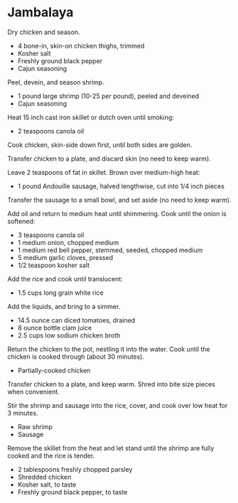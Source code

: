Jambalaya
=========

Dry chicken and season.

- 4 bone-in, skin-on chicken thighs, trimmed
- Kosher salt
- Freshly ground black pepper
- Cajun seasoning

Peel, devein, and season shrimp.

- 1 pound large shrimp (10-25 per pound), peeled and deveined
- Cajun seasoning

Heat 15 inch cast iron skillet or dutch oven until smoking:

- 2 teaspoons canola oil

Cook chicken, skin-side down first, until both sides are golden.

Transfer chicken to a plate, and discard skin (no need to keep warm).

Leave 2 teaspoons of fat in skillet. Brown over medium-high heat:

- 1 pound Andouille sausage, halved lengthwise, cut into 1/4 inch pieces

Transfer the sausage to a small bowl, and set aside (no need to keep warm).

Add oil and return to medium heat until shimmering. Cook until the onion is softened:

- 3 teaspoons canola oil
- 1 medium onion, chopped medium
- 1 medium red bell pepper, stemmed, seeded, chopped medium
- 5 medium garlic cloves, pressed
- 1/2 teaspoon kosher salt

Add the rice and cook until translucent:

- 1.5 cups long grain white rice

Add the liquids, and bring to a simmer.

- 14.5 ounce can diced tomatoes, drained
- 8 ounce bottle clam juice
- 2.5 cups low sodium chicken broth

Return the chicken to the pot, nestling it into the water. Cook until the chicken is cooked through (about 30 minutes).

- Partially-cooked chicken

Transfer chicken to a plate, and keep warm. Shred into bite size pieces when convenient.

Stir the shrimp and sausage into the rice, cover, and cook over low heat for 3 minutes.

- Raw shrimp
- Sausage

Remove the skillet from the heat and let stand until the shrimp are fully cooked and the rice is tender.

- 2 tablespoons freshly chopped parsley
- Shredded chicken
- Kosher salt, to taste
- Freshly ground black pepper, to taste
